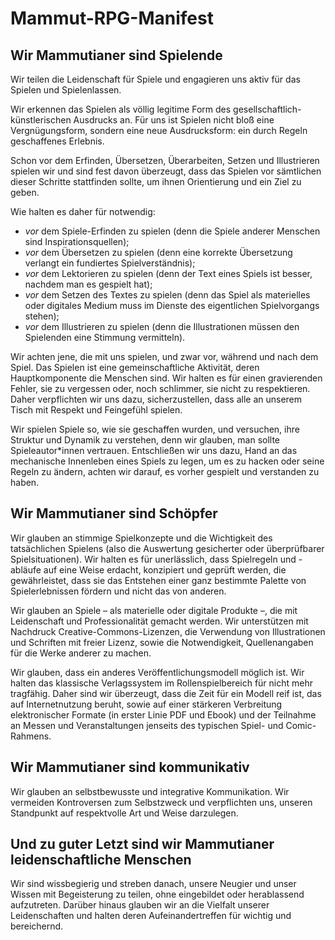 # Mammut-RPG-Manifest

## Wir Mammutianer sind Spielende

Wir teilen die Leidenschaft für Spiele und engagieren uns aktiv für das Spielen und Spielenlassen.

Wir erkennen das Spielen als völlig legitime Form des gesellschaftlich-künstlerischen Ausdrucks an. Für uns ist Spielen nicht bloß eine Vergnügungsform, sondern eine neue Ausdrucksform: ein durch Regeln geschaffenes Erlebnis.

Schon vor dem Erfinden, Übersetzen, Überarbeiten, Setzen und Illustrieren spielen wir und sind fest davon überzeugt, dass das Spielen vor sämtlichen dieser Schritte stattfinden sollte, um ihnen Orientierung und ein Ziel zu geben.

Wie halten es daher für notwendig:

- *vor* dem Spiele-Erfinden zu spielen (denn die Spiele anderer Menschen sind Inspirationsquellen);
- *vor* dem Übersetzen zu spielen (denn eine korrekte Übersetzung verlangt ein fundiertes Spielverständnis);
- *vor* dem Lektorieren zu spielen (denn der Text eines Spiels ist besser, nachdem man es gespielt hat);
- *vor* dem Setzen des Textes zu spielen (denn das Spiel als materielles oder digitales Medium muss im Dienste des eigentlichen Spielvorgangs stehen);
- *vor* dem Illustrieren zu spielen (denn die Illustrationen müssen den Spielenden eine Stimmung vermitteln).

Wir achten jene, die mit uns spielen, und zwar vor, während und nach dem Spiel. Das Spielen ist eine gemeinschaftliche Aktivität, deren Hauptkomponente die Menschen sind. Wir halten es für einen gravierenden Fehler, sie zu vergessen oder, noch schlimmer, sie nicht zu respektieren. Daher verpflichten wir uns dazu, sicherzustellen, dass alle an unserem Tisch mit Respekt und Feingefühl spielen.

Wir spielen Spiele so, wie sie geschaffen wurden, und versuchen, ihre Struktur und Dynamik zu verstehen, denn wir glauben, man sollte Spieleautor*innen vertrauen. Entschließen wir uns dazu, Hand an das mechanische Innenleben eines Spiels zu legen, um es zu hacken oder seine Regeln zu ändern, achten wir darauf, es vorher gespielt und verstanden zu haben.

## Wir Mammutianer sind Schöpfer

Wir glauben an stimmige Spielkonzepte und die Wichtigkeit des tatsächlichen Spielens (also die Auswertung gesicherter oder überprüfbarer Spielsituationen). Wir halten es für unerlässlich, dass Spielregeln und -abläufe auf eine Weise erdacht, konzipiert und geprüft werden, die gewährleistet, dass sie das Entstehen einer ganz bestimmte Palette von Spielerlebnissen fördern und nicht das von anderen.

Wir glauben an Spiele – als materielle oder digitale Produkte –, die mit Leidenschaft und Professionalität gemacht werden. Wir unterstützen mit Nachdruck Creative-Commons-Lizenzen, die Verwendung von Illustrationen und Schriften mit freier Lizenz, sowie die Notwendigkeit, Quellenangaben für die Werke anderer zu machen.

Wir glauben, dass ein anderes Veröffentlichungsmodell möglich ist. Wir halten das klassische Verlagssystem im Rollenspielbereich für nicht mehr tragfähig. Daher sind wir überzeugt, dass die Zeit für ein Modell reif ist, das auf Internetnutzung beruht, sowie auf einer stärkeren Verbreitung elektronischer Formate (in erster Linie PDF und Ebook) und der Teilnahme an Messen und Veranstaltungen jenseits des typischen Spiel- und Comic-Rahmens.

## Wir Mammutianer sind kommunikativ

Wir glauben an selbstbewusste und integrative Kommunikation. Wir vermeiden Kontroversen zum Selbstzweck und verpflichten uns, unseren Standpunkt auf respektvolle Art und Weise darzulegen.

## Und zu guter Letzt sind wir Mammutianer leidenschaftliche Menschen

Wir sind wissbegierig und streben danach, unsere Neugier und unser Wissen mit Begeisterung zu teilen, ohne eingebildet oder herablassend aufzutreten. Darüber hinaus glauben wir an die Vielfalt unserer Leidenschaften und halten deren Aufeinandertreffen für wichtig und bereichernd.

